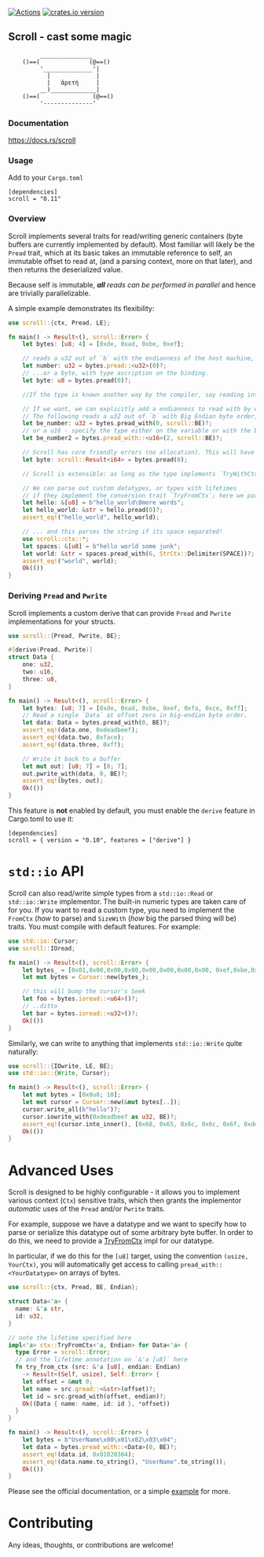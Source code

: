 [![Actions][actions-badge]][actions-url]
[![crates.io version][crates-scroll-badge]][crates-scroll]

<!-- Badges' links -->

[actions-badge]: https://github.com/m4b/scroll/workflows/CI/badge.svg?branch=master
[actions-url]: https://github.com/m4b/scroll/actions
[crates-scroll-badge]: https://img.shields.io/crates/v/scroll.svg
[crates-scroll]: https://crates.io/crates/scroll

## Scroll - cast some magic

```text
         _______________
    ()==(              (@==()
         '______________'|
           |             |
           |   ἀρετή     |
         __)_____________|
    ()==(               (@==()
         '--------------'

```

### Documentation

https://docs.rs/scroll

### Usage

Add to your `Cargo.toml`

```toml, no_test
[dependencies]
scroll = "0.11"
```

### Overview

Scroll implements several traits for read/writing generic containers (byte buffers are currently implemented by default). Most familiar will likely be the `Pread` trait, which at its basic takes an immutable reference to self, an immutable offset to read at, (and a parsing context, more on that later), and then returns the deserialized value.

Because self is immutable, _**all** reads can be performed in parallel_ and hence are trivially parallelizable.

A simple example demonstrates its flexibility:

```rust
use scroll::{ctx, Pread, LE};

fn main() -> Result<(), scroll::Error> {
    let bytes: [u8; 4] = [0xde, 0xad, 0xbe, 0xef];

    // reads a u32 out of `b` with the endianness of the host machine, at offset 0, turbofish-style
    let number: u32 = bytes.pread::<u32>(0)?;
    // ...or a byte, with type ascription on the binding.
    let byte: u8 = bytes.pread(0)?;

    //If the type is known another way by the compiler, say reading into a struct field, we can omit the turbofish, and type ascription altogether!

    // If we want, we can explicitly add a endianness to read with by calling `pread_with`.
    // The following reads a u32 out of `b` with Big Endian byte order, at offset 0
    let be_number: u32 = bytes.pread_with(0, scroll::BE)?;
    // or a u16 - specify the type either on the variable or with the beloved turbofish
    let be_number2 = bytes.pread_with::<u16>(2, scroll::BE)?;

    // Scroll has core friendly errors (no allocation). This will have the type `scroll::Error::BadOffset` because it tried to read beyond the bound
    let byte: scroll::Result<i64> = bytes.pread(0);

    // Scroll is extensible: as long as the type implements `TryWithCtx`, then you can read your type out of the byte array!

    // We can parse out custom datatypes, or types with lifetimes
    // if they implement the conversion trait `TryFromCtx`; here we parse a C-style \0 delimited &str (safely)
    let hello: &[u8] = b"hello_world\0more words";
    let hello_world: &str = hello.pread(0)?;
    assert_eq!("hello_world", hello_world);

    // ... and this parses the string if its space separated!
    use scroll::ctx::*;
    let spaces: &[u8] = b"hello world some junk";
    let world: &str = spaces.pread_with(6, StrCtx::Delimiter(SPACE))?;
    assert_eq!("world", world);
    Ok(())
}
```

### Deriving `Pread` and `Pwrite`

Scroll implements a custom derive that can provide `Pread` and `Pwrite` implementations for your structs.

```rust
use scroll::{Pread, Pwrite, BE};

#[derive(Pread, Pwrite)]
struct Data {
    one: u32,
    two: u16,
    three: u8,
}

fn main() -> Result<(), scroll::Error> {
    let bytes: [u8; 7] = [0xde, 0xad, 0xbe, 0xef, 0xfa, 0xce, 0xff];
    // Read a single `Data` at offset zero in big-endian byte order.
    let data: Data = bytes.pread_with(0, BE)?;
    assert_eq!(data.one, 0xdeadbeef);
    assert_eq!(data.two, 0xface);
    assert_eq!(data.three, 0xff);

    // Write it back to a buffer
    let mut out: [u8; 7] = [0; 7];
    out.pwrite_with(data, 0, BE)?;
    assert_eq!(bytes, out);
    Ok(())
}
```

This feature is **not** enabled by default, you must enable the `derive` feature in Cargo.toml to use it:

```toml, no_test
[dependencies]
scroll = { version = "0.10", features = ["derive"] }
```

# `std::io` API

Scroll can also read/write simple types from a `std::io::Read` or `std::io::Write` implementor. The  built-in numeric types are taken care of for you.  If you want to read a custom type, you need to implement the `FromCtx` (_how_ to parse) and `SizeWith` (_how_ big the parsed thing will be) traits.  You must compile with default features. For example:

```rust
use std::io::Cursor;
use scroll::IOread;

fn main() -> Result<(), scroll::Error> {
    let bytes_ = [0x01,0x00,0x00,0x00,0x00,0x00,0x00,0x00, 0xef,0xbe,0x00,0x00,];
    let mut bytes = Cursor::new(bytes_);

    // this will bump the cursor's Seek
    let foo = bytes.ioread::<u64>()?;
    // ..ditto
    let bar = bytes.ioread::<u32>()?;
    Ok(())
}
```

Similarly, we can write to anything that implements `std::io::Write` quite naturally:

```rust
use scroll::{IOwrite, LE, BE};
use std::io::{Write, Cursor};

fn main() -> Result<(), scroll::Error> {
    let mut bytes = [0x0u8; 10];
    let mut cursor = Cursor::new(&mut bytes[..]);
    cursor.write_all(b"hello")?;
    cursor.iowrite_with(0xdeadbeef as u32, BE)?;
    assert_eq!(cursor.into_inner(), [0x68, 0x65, 0x6c, 0x6c, 0x6f, 0xde, 0xad, 0xbe, 0xef, 0x0]);
    Ok(())
}
```

# Advanced Uses

Scroll is designed to be highly configurable - it allows you to implement various context (`Ctx`) sensitive traits, which then grants the implementor _automatic_ uses of the `Pread` and/or `Pwrite` traits.

For example, suppose we have a datatype and we want to specify how to parse or serialize this datatype out of some arbitrary
byte buffer. In order to do this, we need to provide a [TryFromCtx](trait.TryFromCtx.html) impl for our datatype.

In particular, if we do this for the `[u8]` target, using the convention `(usize, YourCtx)`, you will automatically get access to
calling `pread_with::<YourDatatype>` on arrays of bytes.

```rust
use scroll::{ctx, Pread, BE, Endian};

struct Data<'a> {
  name: &'a str,
  id: u32,
}

// note the lifetime specified here
impl<'a> ctx::TryFromCtx<'a, Endian> for Data<'a> {
  type Error = scroll::Error;
  // and the lifetime annotation on `&'a [u8]` here
  fn try_from_ctx (src: &'a [u8], endian: Endian)
    -> Result<(Self, usize), Self::Error> {
    let offset = &mut 0;
    let name = src.gread::<&str>(offset)?;
    let id = src.gread_with(offset, endian)?;
    Ok((Data { name: name, id: id }, *offset))
  }
}

fn main() -> Result<(), scroll::Error> {
    let bytes = b"UserName\x00\x01\x02\x03\x04";
    let data = bytes.pread_with::<Data>(0, BE)?;
    assert_eq!(data.id, 0x01020304);
    assert_eq!(data.name.to_string(), "UserName".to_string());
    Ok(())
}
```

Please see the official documentation, or a simple [example](examples/data_ctx.rs) for more.

# Contributing

Any ideas, thoughts, or contributions are welcome!
